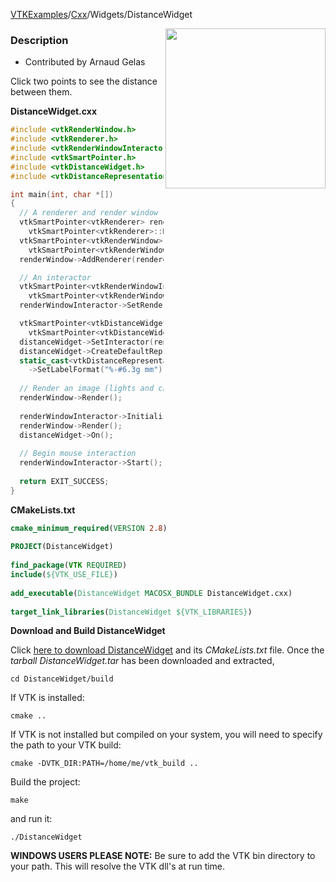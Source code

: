 [VTKExamples](Home)/[Cxx](Cxx)/Widgets/DistanceWidget

<img align="right" src="https://github.com/lorensen/VTKExamples/raw/master/Testing/Baseline/Widgets/TestDistanceWidget.png" width="256" />

### Description
* Contributed by Arnaud Gelas


Click two points to see the distance between them.

**DistanceWidget.cxx**
```c++
#include <vtkRenderWindow.h>
#include <vtkRenderer.h>
#include <vtkRenderWindowInteractor.h>
#include <vtkSmartPointer.h>
#include <vtkDistanceWidget.h>
#include <vtkDistanceRepresentation.h>

int main(int, char *[])
{
  // A renderer and render window
  vtkSmartPointer<vtkRenderer> renderer =
    vtkSmartPointer<vtkRenderer>::New();
  vtkSmartPointer<vtkRenderWindow> renderWindow =
    vtkSmartPointer<vtkRenderWindow>::New();
  renderWindow->AddRenderer(renderer);

  // An interactor
  vtkSmartPointer<vtkRenderWindowInteractor> renderWindowInteractor =
    vtkSmartPointer<vtkRenderWindowInteractor>::New();
  renderWindowInteractor->SetRenderWindow(renderWindow);

  vtkSmartPointer<vtkDistanceWidget> distanceWidget =
    vtkSmartPointer<vtkDistanceWidget>::New();
  distanceWidget->SetInteractor(renderWindowInteractor);
  distanceWidget->CreateDefaultRepresentation();
  static_cast<vtkDistanceRepresentation *>(distanceWidget->GetRepresentation())
    ->SetLabelFormat("%-#6.3g mm");
  
  // Render an image (lights and cameras are created automatically)
  renderWindow->Render();
  
  renderWindowInteractor->Initialize();
  renderWindow->Render();
  distanceWidget->On();
  
  // Begin mouse interaction
  renderWindowInteractor->Start();
  
  return EXIT_SUCCESS;
}
```
**CMakeLists.txt**
```cmake
cmake_minimum_required(VERSION 2.8)
 
PROJECT(DistanceWidget)
 
find_package(VTK REQUIRED)
include(${VTK_USE_FILE})
 
add_executable(DistanceWidget MACOSX_BUNDLE DistanceWidget.cxx)
 
target_link_libraries(DistanceWidget ${VTK_LIBRARIES})
```

**Download and Build DistanceWidget**

Click [here to download DistanceWidget](https://github.com/lorensen/VTKWikiExamplesTarballs/raw/master/DistanceWidget.tar) and its *CMakeLists.txt* file.
Once the *tarball DistanceWidget.tar* has been downloaded and extracted,
```
cd DistanceWidget/build 
```
If VTK is installed:
```
cmake ..
```
If VTK is not installed but compiled on your system, you will need to specify the path to your VTK build:
```
cmake -DVTK_DIR:PATH=/home/me/vtk_build ..
```
Build the project:
```
make
```
and run it:
```
./DistanceWidget
```
**WINDOWS USERS PLEASE NOTE:** Be sure to add the VTK bin directory to your path. This will resolve the VTK dll's at run time.

